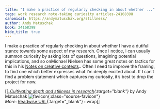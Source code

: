 ```yaml
---
title: "I make a practice of regularly checking in about whether ..."
tags: work research note-taking curiosity articles-24168398
canonical: https://andymatuschak.org/stillness/
author: Andy Matuschak
book: 24168398
hide_title: true
---
```


I make a practice of regularly checking in about whether I have a dutiful stance towards some aspect of my research. Once I notice, I can usually summon curiosity by asking lots of questions, imagining potential implications, and so onMichael Nielsen has some great notes on tactics for this in his [Notes on creative contexts](https://michaelnotebook.com/creative_context/index.html).. Often I need to improve the framing, to find one which better expresses what I’m deeply excited about. If I can’t find a problem statement which captures my curiosity, it’s best to drop the project for now.


[[<cite>_[Cultivating depth and stillness in research](https://andymatuschak.org/stillness/){:target="_blank"}_</cite> by Andy Matuschak ![favicon](https://s2.googleusercontent.com/s2/favicons?domain=andymatuschak.org){:class="source-favicon"}<br>
_More_: [Readwise URL](https://readwise.io/open/472524891){:target="_blank"}
::wrap]]